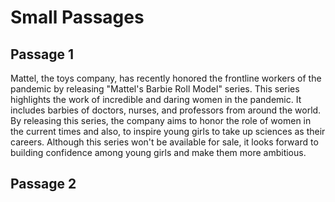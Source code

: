 # Small Passages

## Passage 1


Mattel, the toys company, has recently honored the frontline workers of the pandemic by releasing "Mattel's Barbie Roll Model" series. This series highlights the work of incredible and daring women in the pandemic. It includes barbies of doctors, nurses, and professors from around the world. By releasing this series, the company aims to honor the role of women in the current times and also, to inspire young girls to take up sciences as their careers. Although this series won't be available for sale, it looks forward to building confidence among young girls and make them more ambitious.


## Passage 2

```

```


